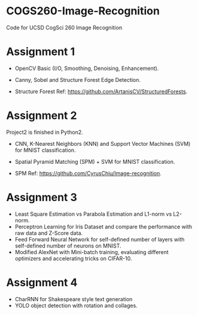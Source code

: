# COGS260-Image-Recognition

Code for UCSD CogSci 260 Image Recognition

# Assignment 1

* OpenCV Basic (I/O, Smoothing, Denoising, Enhancement).

* Canny, Sobel and Structure Forest Edge Detection.

* Structure Forest Ref: https://github.com/ArtanisCV/StructuredForests.

# Assignment 2

Project2 is finished in Python2.

* CNN, K-Nearest Neighbors (KNN) and Support Vector Machines (SVM) for MNIST classification.

* Spatial Pyramid Matching (SPM) + SVM for MNIST classification.

* SPM Ref: https://github.com/CyrusChiu/Image-recognition.

# Assignment 3

* Least Square Estimation vs Parabola Estimation and L1-norm vs L2-norm.
* Perceptron Learning for Iris Dataset and compare the performance with raw data and Z-Score data.
* Feed Forward Neural Network for self-defined number of layers with self-defined number of neurons on MNIST.
* Modified AlexNet with Mini-batch training, evaluating different optimizers and accelerating tricks on CIFAR-10.

# Assignment 4

* CharRNN for Shakespeare style text generation
* YOLO object detection with rotation and collages.
